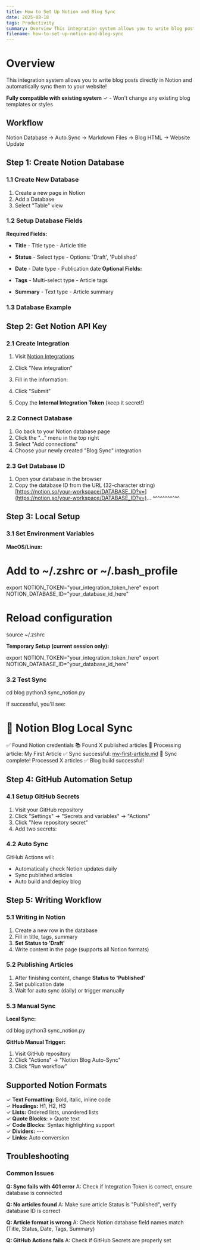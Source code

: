 ```yaml
---
title: How to Set Up Notion and Blog Sync
date: 2025-08-18
tags: Productivity
summary: Overview This integration system allows you to write blog posts directly in Notion and automatically sync them to your website! Fully compatible with ...
filename: how-to-set-up-notion-and-blog-sync
---
```


# Overview

This integration system allows you to write blog posts directly in Notion and automatically sync them to your website!

**Fully compatible with existing system** ✓ - Won't change any existing blog templates or styles

## Workflow

Notion Database → Auto Sync → Markdown Files → Blog HTML → Website Update

## Step 1: Create Notion Database

### 1.1 Create New Database

1. Create a new page in Notion
1. Add a Database
1. Select "Table" view
### 1.2 Setup Database Fields

**Required Fields:**

- **Title** - Title type - Article title
- **Status** - Select type - Options: 'Draft', 'Published'
- **Date** - Date type - Publication date
**Optional Fields:**

- **Tags** - Multi-select type - Article tags
- **Summary** - Text type - Article summary
### 1.3 Database Example

## Step 2: Get Notion API Key

### 2.1 Create Integration

1. Visit [Notion Integrations](https://www.notion.so/my-integrations)
1. Click "New integration"
1. Fill in the information:

1. Click "Submit"
1. Copy the **Internal Integration Token** (keep it secret!)
### 2.2 Connect Database

1. Go back to your Notion database page
1. Click the "..." menu in the top right
1. Select "Add connections"
1. Choose your newly created "Blog Sync" integration
### 2.3 Get Database ID

1. Open your database in the browser
1. Copy the database ID from the URL (32-character string)[https://notion.so/your-workspace/DATABASE_ID?v=](https://notion.so/your-workspace/DATABASE_ID?v=)...
                                ^^^^^^^^^^^
## Step 3: Local Setup

### 3.1 Set Environment Variables

**MacOS/Linux:**

# Add to ~/.zshrc or ~/.bash_profile

export NOTION_TOKEN="your_integration_token_here"
export NOTION_DATABASE_ID="your_database_id_here"

# Reload configuration

source ~/.zshrc

**Temporary Setup (current session only):**

export NOTION_TOKEN="your_integration_token_here"
export NOTION_DATABASE_ID="your_database_id_here"

### 3.2 Test Sync

cd blog
python3 sync_notion.py

If successful, you'll see:

# 🚀 Notion Blog Local Sync

✅ Found Notion credentials
📚 Found X published articles
📄 Processing article: My First Article
✅ Sync successful: [my-first-article.md](http://my-first-article.md/)
🎉 Sync complete! Processed X articles
✅ Blog build successful!

## Step 4: GitHub Automation Setup

### 4.1 Setup GitHub Secrets

1. Visit your GitHub repository
1. Click "Settings" → "Secrets and variables" → "Actions"
1. Click "New repository secret"
1. Add two secrets:

### 4.2 Auto Sync

GitHub Actions will:

- Automatically check Notion updates daily
- Sync published articles
- Auto build and deploy blog
## Step 5: Writing Workflow

### 5.1 Writing in Notion

1. Create a new row in the database
1. Fill in title, tags, summary
1. **Set Status to 'Draft'**
1. Write content in the page (supports all Notion formats)
### 5.2 Publishing Articles

1. After finishing content, change **Status to 'Published'**
1. Set publication date
1. Wait for auto sync (daily) or trigger manually
### 5.3 Manual Sync

**Local Sync:**

cd blog
python3 sync_notion.py

**GitHub Manual Trigger:**

1. Visit GitHub repository
1. Click "Actions" → "Notion Blog Auto-Sync"
1. Click "Run workflow"
## Supported Notion Formats

✓ **Text Formatting:** Bold, italic, inline code  
✓ **Headings:** H1, H2, H3  
✓ **Lists:** Ordered lists, unordered lists  
✓ **Quote Blocks:** > Quote text  
✓ **Code Blocks:** Syntax highlighting support  
✓ **Dividers:** ---  
✓ **Links:** Auto conversion

## Troubleshooting

### Common Issues

**Q: Sync fails with 401 error**
A: Check if Integration Token is correct, ensure database is connected

**Q: No articles found**
A: Make sure article Status is "Published", verify database ID is correct

**Q: Article format is wrong**
A: Check Notion database field names match (Title, Status, Date, Tags, Summary)

**Q: GitHub Actions fails**
A: Check if GitHub Secrets are properly set
